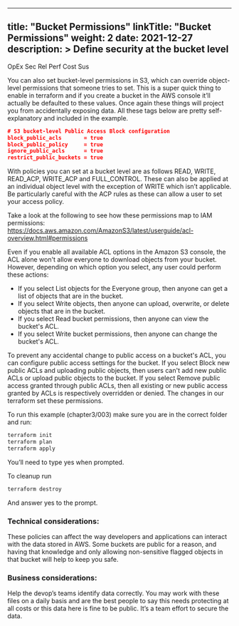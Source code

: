 
---
title: "Bucket Permissions"
linkTitle: "Bucket Permissions"
weight: 2 
date: 2021-12-27
description: >
  Define security at the bucket level
---
<span class=opex-sec>OpEx</span>
<span class=sec-on>Sec</span>
<span class=rel-off>Rel</span>
<span class=perf-off>Perf</span>
<span class=cost-off>Cost</span>
<span class=sus-off>Sus</span>


You can also set bucket-level permissions in S3, which can override object-level permissions that someone tries to set. This is a super quick thing to enable in terraform and if you create a bucket in the AWS console it’ll actually be defaulted to these values. Once again these things will project you from accidentally exposing data. All these tags below are pretty self-explanatory and included in the example.
  ```json
  # S3 bucket-level Public Access Block configuration
  block_public_acls       = true
  block_public_policy     = true
  ignore_public_acls      = true
  restrict_public_buckets = true
  ```
With policies you can set at a bucket level are as follows READ, WRITE, READ_ACP, WRITE_ACP and FULL_CONTROL. These can also be applied at an individual object level with the exception of WRITE which isn’t applicable. Be particularly careful with the ACP rules as these can allow a user to set your access policy.

Take a look at the following to see how these permissions map to IAM permissions: https://docs.aws.amazon.com/AmazonS3/latest/userguide/acl-overview.html#permissions

Even if you enable all available ACL options in the Amazon S3 console, the ACL alone won't allow everyone to download objects from your bucket. However, depending on which option you select, any user could perform these actions:

- If you select List objects for the Everyone group, then anyone can get a list of objects that are in the bucket.
- If you select Write objects, then anyone can upload, overwrite, or delete objects that are in the bucket.
- If you select Read bucket permissions, then anyone can view the bucket's ACL.
- If you select Write bucket permissions, then anyone can change the bucket's ACL. 

To prevent any accidental change to public access on a bucket's ACL, you can configure public access settings for the bucket. If you select Block new public ACLs and uploading public objects, then users can't add new public ACLs or upload public objects to the bucket. If you select Remove public access granted through public ACLs, then all existing or new public access granted by ACLs is respectively overridden or denied. The changes in our terraform set these permissions.

To run this example (chapter3/003) make sure you are in the correct folder and run:
  ```bash
  terraform init
  terraform plan
  terraform apply
  ```
You’ll need to type yes when prompted.

To cleanup run
  ```bash
  terraform destroy
  ```
And answer yes to the prompt.

### Technical considerations:
These policies can affect the way developers and applications can interact with the data stored in AWS. Some buckets are public for a reason, and having that knowledge and only allowing non-sensitive flagged objects in that bucket will help to keep you safe.

### Business considerations:
Help the devop’s teams identify data correctly. You may work with these files on a daily basis and are the best people to say this needs protecting at all costs or this data here is fine to be public. It’s a team effort to secure the data.

